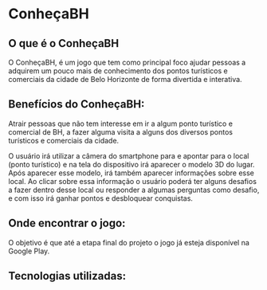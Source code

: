 # ConheçaBH


## O que é o ConheçaBH
O ConheçaBH, é um jogo que tem como principal foco ajudar pessoas a adquirem um pouco mais de conhecimento dos pontos turísticos e comerciais da cidade de Belo Horizonte de forma divertida e interativa.

## Benefícios do ConheçaBH:
Atrair pessoas que não tem interesse em ir a algum ponto turístico e comercial de BH, a fazer alguma visita a alguns dos diversos pontos turísticos e comerciais da cidade.

O usuário irá utilizar a câmera do smartphone para e apontar para o local (ponto turístico) e na tela do dispositivo irá aparecer o modelo 3D do lugar. Após aparecer esse modelo, irá também aparecer informações sobre esse local. Ao clicar sobre essa informação o usuário poderá ter alguns desafios a fazer dentro desse local ou responder a algumas perguntas como desafio, e com isso irá ganhar pontos e desbloquear conquistas.

## Onde encontrar o jogo:
 O objetivo é que até a etapa final do projeto o jogo já esteja disponível na Google Play.

## Tecnologias utilizadas:
